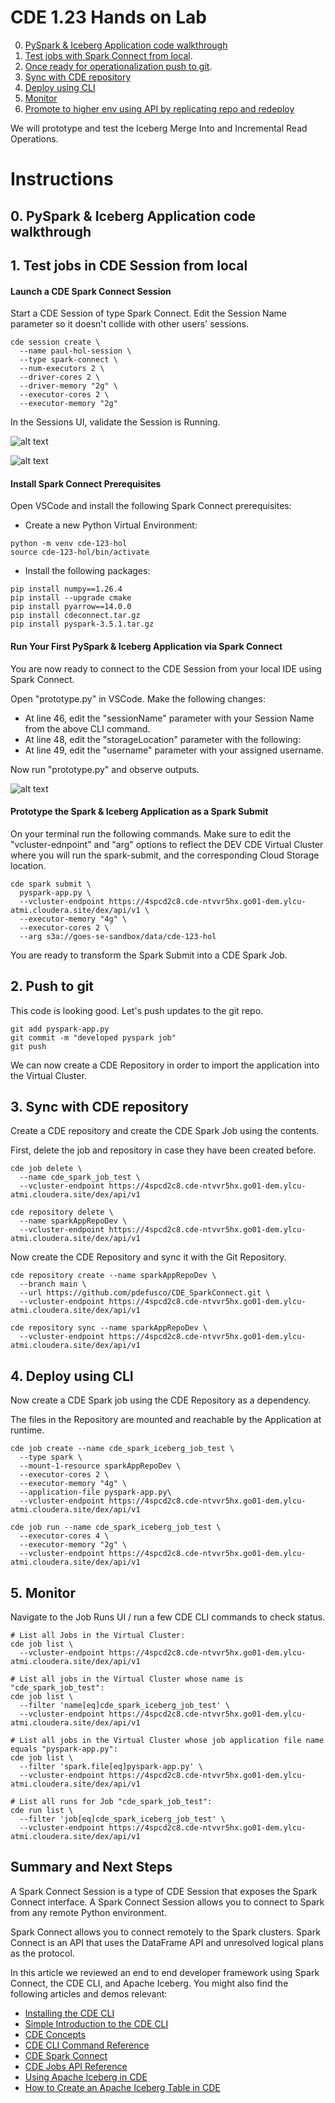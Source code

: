 # CDE 1.23 Hands on Lab

0. [PySpark & Iceberg Application code walkthrough]()
1. [Test jobs with Spark Connect from local](https://github.com/pdefusco/CDE_SparkConnect?tab=readme-ov-file#1-test-jobs-in-cde-session-from-local).  
2. [Once ready for operationalization push to git](https://github.com/pdefusco/CDE_SparkConnect?tab=readme-ov-file#2-push-to-git).
3. [Sync with CDE repository](https://github.com/pdefusco/CDE_SparkConnect?tab=readme-ov-file#3-sync-with-cde-repository)
4. [Deploy using CLI](https://github.com/pdefusco/CDE_SparkConnect?tab=readme-ov-file#4-deploy-using-cli)
5. [Monitor](https://github.com/pdefusco/CDE_SparkConnect?tab=readme-ov-file#5-monitor)
6. [Promote to higher env using API by replicating repo and redeploy](https://github.com/pdefusco/CDE_SparkConnect?tab=readme-ov-file#6-promote-to-higher-env-using-api-by-replicating-repo-and-redeploy)

We will prototype and test the Iceberg Merge Into and Incremental Read Operations.

# Instructions

## 0. PySpark & Iceberg Application code walkthrough



## 1. Test jobs in CDE Session from local

#### Launch a CDE Spark Connect Session

Start a CDE Session of type Spark Connect. Edit the Session Name parameter so it doesn't collide with other users' sessions.

```
cde session create \
  --name paul-hol-session \
  --type spark-connect \
  --num-executors 2 \
  --driver-cores 2 \
  --driver-memory "2g" \
  --executor-cores 2 \
  --executor-memory "2g"
```

In the Sessions UI, validate the Session is Running.

![alt text](../../img/cde_session_validate_1.png)

![alt text](../../img/cde_session_validate_2.png)

#### Install Spark Connect Prerequisites

Open VSCode and install the following Spark Connect prerequisites:

* Create a new Python Virtual Environment:

```
python -m venv cde-123-hol
source cde-123-hol/bin/activate
```

* Install the following packages:

```
pip install numpy==1.26.4
pip install --upgrade cmake
pip install pyarrow==14.0.0
pip install cdeconnect.tar.gz  
pip install pyspark-3.5.1.tar.gz
```

#### Run Your First PySpark & Iceberg Application via Spark Connect

You are now ready to connect to the CDE Session from your local IDE using Spark Connect.

Open "prototype.py" in VSCode. Make the following changes:

* At line 46, edit the "sessionName" parameter with your Session Name from the above CLI command.
* At line 48, edit the "storageLocation" parameter with the following: <Enter Cloud Storage Location Here>
* At line 49, edit the "username" parameter with your assigned username.

Now run "prototype.py" and observe outputs.

![alt text](../../img/cde_spark_connect_vscode.png)

#### Prototype the Spark & Iceberg Application as a Spark Submit

On your terminal run the following commands. Make sure to edit the "vcluster-ednpoint" and "arg" options to reflect the DEV CDE Virtual Cluster where you will run the spark-submit, and the corresponding Cloud Storage location.

```
cde spark submit \
  pyspark-app.py \
  --vcluster-endpoint https://4spcd2c8.cde-ntvvr5hx.go01-dem.ylcu-atmi.cloudera.site/dex/api/v1 \
  --executor-memory "4g" \
  --executor-cores 2 \
  --arg s3a://goes-se-sandbox/data/cde-123-hol
```

You are ready to transform the Spark Submit into a CDE Spark Job.

## 2. Push to git

This code is looking good. Let's push updates to the git repo.

```
git add pyspark-app.py
git commit -m "developed pyspark job"
git push
```

We can now create a CDE Repository in order to import the application into the Virtual Cluster.

## 3. Sync with CDE repository

Create a CDE repository and create the CDE Spark Job using the contents.

First, delete the job and repository in case they have been created before.

```
cde job delete \
  --name cde_spark_job_test \
  --vcluster-endpoint https://4spcd2c8.cde-ntvvr5hx.go01-dem.ylcu-atmi.cloudera.site/dex/api/v1

cde repository delete \
  --name sparkAppRepoDev \
  --vcluster-endpoint https://4spcd2c8.cde-ntvvr5hx.go01-dem.ylcu-atmi.cloudera.site/dex/api/v1
```

Now create the CDE Repository and sync it with the Git Repository.

```
cde repository create --name sparkAppRepoDev \
  --branch main \
  --url https://github.com/pdefusco/CDE_SparkConnect.git \
  --vcluster-endpoint https://4spcd2c8.cde-ntvvr5hx.go01-dem.ylcu-atmi.cloudera.site/dex/api/v1

cde repository sync --name sparkAppRepoDev \
  --vcluster-endpoint https://4spcd2c8.cde-ntvvr5hx.go01-dem.ylcu-atmi.cloudera.site/dex/api/v1
```

## 4. Deploy using CLI

Now create a CDE Spark job using the CDE Repository as a dependency.

The files in the Repository are mounted and reachable by the Application at runtime.

```
cde job create --name cde_spark_iceberg_job_test \
  --type spark \
  --mount-1-resource sparkAppRepoDev \
  --executor-cores 2 \
  --executor-memory "4g" \
  --application-file pyspark-app.py\
  --vcluster-endpoint https://4spcd2c8.cde-ntvvr5hx.go01-dem.ylcu-atmi.cloudera.site/dex/api/v1

cde job run --name cde_spark_iceberg_job_test \
  --executor-cores 4 \
  --executor-memory "2g" \
  --vcluster-endpoint https://4spcd2c8.cde-ntvvr5hx.go01-dem.ylcu-atmi.cloudera.site/dex/api/v1
```

## 5. Monitor

Navigate to the Job Runs UI / run a few CDE CLI commands to check status.

```
# List all Jobs in the Virtual Cluster:
cde job list \
  --vcluster-endpoint https://4spcd2c8.cde-ntvvr5hx.go01-dem.ylcu-atmi.cloudera.site/dex/api/v1

# List all jobs in the Virtual Cluster whose name is "cde_spark_job_test":
cde job list \
  --filter 'name[eq]cde_spark_iceberg_job_test' \
  --vcluster-endpoint https://4spcd2c8.cde-ntvvr5hx.go01-dem.ylcu-atmi.cloudera.site/dex/api/v1

# List all jobs in the Virtual Cluster whose job application file name equals "pyspark-app.py":
cde job list \
  --filter 'spark.file[eq]pyspark-app.py' \
  --vcluster-endpoint https://4spcd2c8.cde-ntvvr5hx.go01-dem.ylcu-atmi.cloudera.site/dex/api/v1

# List all runs for Job "cde_spark_job_test":
cde run list \
  --filter 'job[eq]cde_spark_iceberg_job_test' \
  --vcluster-endpoint https://4spcd2c8.cde-ntvvr5hx.go01-dem.ylcu-atmi.cloudera.site/dex/api/v1
```

## Summary and Next Steps

A Spark Connect Session is a type of CDE Session that exposes the Spark Connect interface. A Spark Connect Session allows you to connect to Spark from any remote Python environment.

Spark Connect allows you to connect remotely to the Spark clusters. Spark Connect is an API that uses the DataFrame API and unresolved logical plans as the protocol.

In this article we reviewed an end to end developer framework using Spark Connect, the CDE CLI, and Apache Iceberg. You might also find the following articles and demos relevant:

* [Installing the CDE CLI](https://docs.cloudera.com/data-engineering/cloud/cli-access/topics/cde-cli.html)
* [Simple Introduction to the CDE CLI](https://github.com/pdefusco/CDE_CLI_Simple)
* [CDE Concepts](https://docs.cloudera.com/data-engineering/cloud/cli-access/topics/cde-cli-concepts.html)
* [CDE CLI Command Reference](https://docs.cloudera.com/data-engineering/cloud/cli-access/topics/cde-cli-reference.html)
* [CDE Spark Connect](https://docs.cloudera.com/data-engineering/cloud/spark-connect-sessions/topics/cde-spark-connect-session.html)
* [CDE Jobs API Reference](https://docs.cloudera.com/data-engineering/cloud/jobs-rest-api-reference/index.html)
* [Using Apache Iceberg in CDE](https://docs.cloudera.com/data-engineering/cloud/manage-jobs/topics/cde-using-iceberg.html)
* [How to Create an Apache Iceberg Table in CDE](https://community.cloudera.com/t5/Community-Articles/How-to-Create-an-Iceberg-Table-with-PySpark-in-Cloudera-Data/ta-p/394800)
